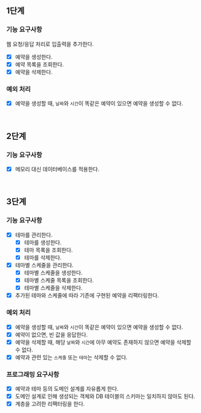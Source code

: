 ## 1단계

### 기능 요구사항

웹 요청/응답 처리로 입출력을 추가한다.

- [x] 예약을 생성한다.
- [x] 예약 목록을 조회한다.
- [x] 예약을 삭제한다.

### 예외 처리
- [x] 예약을 생성할 때, `날짜`와 `시간`이 똑같은 예약이 있으면 예약을 생성할 수 없다.

<br/>

## 2단계

### 기능 요구사항
- [x] 메모리 대신 데이터베이스를 적용한다.

<br/>

## 3단계

### 기능 요구사항
- [x] 테마를 관리한다.
  - [x] 테마를 생성한다.
  - [x] 테마 목록을 조회한다.
  - [x] 테마를 삭제한다.
- [x] 테마별 스케줄을 관리한다.
  - [x] 테마별 스케줄을 생성한다.
  - [x] 테마별 스케줄 목록을 조회한다.
  - [x] 테마별 스케줄을 삭제한다.
- [x] 추가된 테마와 스케줄에 따라 기존에 구현된 예약을 리팩터링한다.

### 예외 처리
- [x] 예약을 생성할 때, `날짜`와 `시간`이 똑같은 예약이 있으면 예약을 생성할 수 없다.
- [x] 예약이 없으면, 빈 값을 응답한다.
- [x] 예약을 삭제할 때, 해당 `날짜`와 `시간`에 아무 예약도 존재하지 않으면 예약을 삭제할 수 없다.
- [x] 예약과 관련 있는 `스케줄` 또는 `테마`는 삭제할 수 없다.

### 프로그래밍 요구사항
- [x] 예약과 테마 등의 도메인 설계를 자유롭게 한다.
- [x] 도메인 설계로 인해 생성되는 객체와 DB 테이블의 스키마는 일치하지 않아도 된다.
- [x] 계층을 고려한 리팩터링을 한다.
